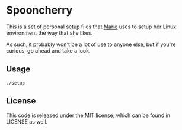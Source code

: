 # Spooncherry

This is a set of personal setup files that [Marie](mailto:m@base0.net) uses to
setup her Linux environment the way that she likes.

As such, it probably won't be a lot of use to anyone else, but if you're
curious, go ahead and take a look.

## Usage

```
./setup
```

## License

This code is released under the MIT license, which can be found in LICENSE as well.

